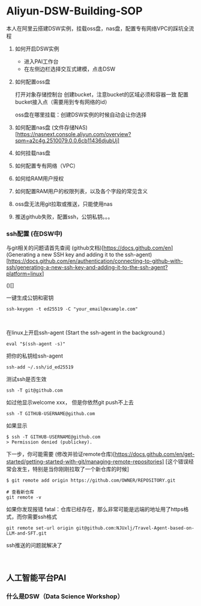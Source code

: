 # Aliyun-DSW-Building-SOP
本人在阿里云搭建DSW实例，挂载oss盘，nas盘，配置专有网络VPC的踩坑全流程



1. 如何开启DSW实例

   - 进入PAI工作台
   - 在左侧边栏选择交互式建模，点击DSW

1. 如何配置oss盘

   打开对象存储控制台
   创建bucket，注意bucket的区域必须和容器一致
   配置bucket接入点（需要用到专有网络的id）

   oss盘在哪里挂载：创建DSW实例的时候自动会让你选择

3. 如何配置nas盘
   (文件存储NAS)[https://nasnext.console.aliyun.com/overview?spm=a2c4g.2510079.0.0.6cb11436djubUj]
   
4. 如何挂载nas盘

5. 如何配置专有网络（VPC）

6. 如何给RAM用户授权

7. 如何配置RAM用户的权限列表，以及各个字段的常见含义

1. oss盘无法用git拉取或推送，只能使用nas

1. 推送github失败，配置ssh，公钥私钥。。。



### ssh配置 (在DSW中)
与git相关的问题请首先查阅 (github文档)[https://docs.github.com/en]
(Generating a new SSH key and adding it to the ssh-agent)[https://docs.github.com/en/authentication/connecting-to-github-with-ssh/generating-a-new-ssh-key-and-adding-it-to-the-ssh-agent?platform=linux]

()[]

一键生成公钥和密钥
```shell
ssh-keygen -t ed25519 -C "your_email@example.com"
```

<br>

在linux上开启ssh-agent (Start the ssh-agent in the background.)
```shell
eval "$(ssh-agent -s)"
```


把你的私钥给ssh-agent
```shell
ssh-add ~/.ssh/id_ed25519

```

测试ssh是否生效
```shell
ssh -T git@github.com
```

如过他显示welcome xxx， 但是你依然git push不上去
```shell
ssh -T GITHUB-USERNAME@github.com
```
如果显示
```shell
$ ssh -T GITHUB-USERNAME@github.com
> Permission denied (publickey).
```

下一步，你可能需要 (修改并验证remote仓库)[https://docs.github.com/en/get-started/getting-started-with-git/managing-remote-repositories]
[这个错误经常会发生，特别是当你刚刚拉取了一个新仓库的时候]
```shell
$ git remote add origin https://github.com/OWNER/REPOSITORY.git

# 查看新仓库
git remote -v
```

如果你发现报错 fatal：仓库已经存在，那么非常可能是远端的地址用了https格式，而你需要ssh格式
```shell
git remote set-url origin git@github.com:NJUxlj/Travel-Agent-based-on-LLM-and-SFT.git
```

ssh推送的问题就解决了




<br>

## 人工智能平台PAI

### 什么是DSW（Data Science Workshop）
